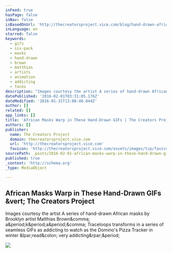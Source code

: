 ```yaml
---
inFeed: true
hasPage: false
inNav: false
isBasedOnUrl: 'http://thecreatorsproject.vice.com/blog/hand-drawn-african-mask-gif-art'
inLanguage: en
starred: false
keywords:
  - gifs
  - six-pack
  - masks
  - hand-drawn
  - brown
  - matthias
  - artists
  - animation
  - addicting
  - faces
description: "Images courtesy the artist A series of hand-drawn African masks by Brooklyn artist Matthias Brown, a.k.a., Traceloops transforms in a series of seamless GIFs as addicting to watch as the Domino's Pizza Tracker in winter (read: very addicting)."
datePublished: '2016-02-01T03:31:05.176Z'
dateModified: '2016-01-31T13:08:40.044Z'
author: []
related: []
app_links: []
title: 'African Masks Warp in These Hand-Drawn GIFs | The Creators Project'
authors: []
publisher:
  name: The Creators Project
  domain: thecreatorsproject.vice.com
  url: 'http://thecreatorsproject.vice.com'
  favicon: 'http://thecreatorsproject.vice.com/assets/images/tcp/favicons/favicon.ico'
sourcePath: _posts/2016-02-01-african-masks-warp-in-these-hand-drawn-gifs-or-the-creators-p.md
published: true
_context: 'http://schema.org'
_type: MediaObject

---
```

<article style=""><h1>African Masks Warp in These Hand-Drawn GIFs &amp;vert; The Creators Project</h1><p>Images courtesy the artist A series of hand-drawn African masks by Brooklyn artist Matthias Brown&amp;comma; a&amp;period;k&amp;period;a&amp;period;&amp;comma; Traceloops transforms in a series of seamless GIFs as addicting to watch as the Domino's Pizza Tracker in winter &amp;lpar;read&amp;colon; very addicting&amp;rpar;&amp;period;</p><img src="http://thecreatorsproject-images.vice.com/content-images/article/hand-drawn-gif-art-african-masks/109a708ce41aec706d4a6a8dc9a6987c.jpg?1xw:0.31645569620253xh;*,*&amp;resize=1200:*" /></article>